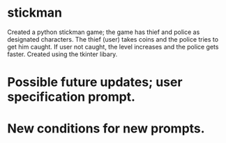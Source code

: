 # stickman
Created a python stickman game; the game has thief and police as designated characters.
The thief (user) takes coins and the police tries to get him caught.
If user not caught, the level increases and the police gets faster.
Created using the tkinter libary.


# Possible future updates; user specification prompt.
# New conditions for new prompts.
